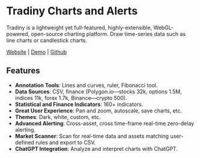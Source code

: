 # Tradiny Charts and Alerts

Tradiny is a lightweight yet full-featured, highly-extensible, WebGL-powered, open-source charting platform. Draw time-series data such as line charts or candlestick charts.

[<a href="https://tradiny.com" target="_blank">Website</a>](https://tradiny.com) |
[<a href="https://demo.tradiny.com" target="_blank">Demo</a>](https://demo.tradiny.com) |
[<a href="https://github.com/tradiny/tradiny" target="_blank">Github</a>](https://github.com/tradiny/tradiny)

## Features

- **Annotation Tools**: Lines and curves, ruler, Fibonacci tool.
- **Data Sources**: CSV, finance (Polygon.io—stocks 32k, options 1.5M, indices 11k, forex 1.7k, Binance—crypto 500).
- **Statistical and Finance Indicators**: 160+ indicators.
- **Great User Experience**: Pan and zoom, autoscale, save charts, etc.
- **Themes**: Dark, white, custom, etc.
- **Advanced Alerting**: Cross-asset, cross time-frame real-time zero-delay alerting.
- **Market Scanner**: Scan for real-time data and assets matching user-defined rules and export to CSV.
- **ChatGPT Integration**: Analyze and interpret charts with ChatGPT.
